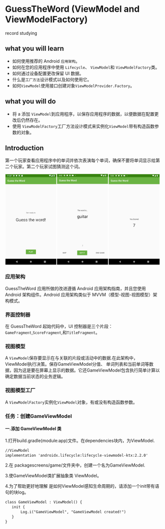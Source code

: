 # GuessTheWord (ViewModel and ViewModelFactory)
record studying

what you will learn
------------
- 如何使用推荐的 Android `应用架构`。
- 如何在您的应用程序中使用 `Lifecycle`、 `ViewModel`和 `ViewModelFactory`类。
- 如何通过设备配置更改保留 UI 数据。
- 什么是`工厂方法`设计模式以及如何使用它。
- 如何`ViewModel`使用接口创建对象`ViewModelProvider.Factory`。

what you will do
------------
- 将 a 添加 `ViewModel`到应用程序，以保存应用程序的数据，以便数据在配置更改后仍然存在。
- 使用 `ViewModelFactory`工厂方法设计模式来实例化`ViewModel`带有构造函数参数的对象。

Introduction
------------
第一个玩家查看应用程序中的单词并依次表演每个单词，确保不要将单词显示给第二个玩家。第二个玩家试图猜测这个词。

![Image Description](app/src/main/res/img.png)

### 应用架构
   GuessTheWord 应用所做的改进遵循 Android 应用架构指南，并且您使用 Android 架构组件。Android 应用架构类似于 MVVM（模型-视图-视图模型）架构模式。
   
### 界面控制器
  在 GuessTheWord 起始代码中，UI 控制器是三个片段：`GameFragment`,`ScoreFragment`,和`TitleFragment`。
  
### 视图模型
  A `ViewModel`保存要显示在与关联的片段或活动中的数据.在此架构中，ViewModel执行决策。保存GameViewModel分值、
  单词列表和当前单词等数据，因为这是要在屏幕上显示的数据。它还GameViewModel包含执行简单计算以确定数据当前状态的业务逻辑。
  
### 视图模型工厂
  A `ViewModelFactory`实例化`ViewModel`对象，有或没有构造函数参数。

### 任务：创建GameViewModel

#### 一.添加 GameViewModel 类

1.打开build.gradle(module:app)文件。在dependencies块内，为ViewModel.
```
//ViewModel
implementation 'androidx.lifecycle:lifecycle-viewmodel-ktx:2.2.0'
```
2.在 packagescreens/game/文件夹中，创建一个名为GameViewModel.

3.使GameViewModel类扩展抽象类 ViewModel。

4.为了帮助更好地理解 是如何ViewModel感知生命周期的，请添加一个init带有语句的块log。
```
class GameViewModel : ViewModel() {
   init {
       Log.i("GameViewModel", "GameViewModel created!")
   }
}
```




